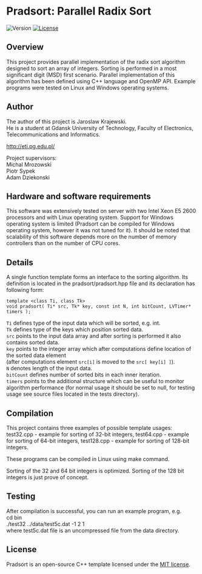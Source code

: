 Pradsort: Parallel Radix Sort
=============================

![Version](https://img.shields.io/badge/version-1.0-green.svg)
[![License](https://img.shields.io/badge/license-MIT-blue.svg)](http://opensource.org/licenses/MIT)

Overview
--------

This project provides parallel implementation of the radix sort algorithm designed to sort an array of integers.
Sorting is performed in a most significant digit (MSD) first scenario.
Parallel implementation of this algorithm has been defined using C++ language and OpenMP API.
Example programs were tested on Linux and Windows operating systems.

Author
------

The author of this project is Jaroslaw Krajewski.   
He is a student at Gdansk University of Technology, Faculty of Electronics, Telecommunications and Informatics.   
   
http://eti.pg.edu.pl/   
   
   
Project supervisors:   
Michal Mrozowski   
Piotr Sypek   
Adam Dziekonski   

Hardware and software requirements
----------------------------------
This software was extensively tested on server with two Intel Xeon E5 2600 processors
and with Linux operating system. Support for Windows operating system is limited
(Pradsort can be compiled for Windows operating system, however it was not tuned for it).
It should be noted that scalability of this software depends more on the number of memory controllers
than on the number of CPU cores.

Details
-------

A single function template forms an interface to the sorting algorithm.
Its definition is located in the pradsort/pradsort.hpp file and its declaration has following form:

```
template <class Ti, class Tk>
void pradsort( Ti* src, Tk* key, const int N, int bitCount, LVTimer* timers );
```

`Ti` defines type of the input data which will be sorted, e.g. int.   
`Tk` defines type of the keys which position sorted data.   
`src` points to the input data array and after sorting is performed it also contains sorted data.   
`key` points to the integer array which after computations define location of the sorted data element   
(after computations element `src[i]` is moved to the `src[ key[i] ]`).   
`N` denotes length of the input data.   
`bitCount` defines number of sorted bits in each inner iteration.   
`timers` points to the additional structure which can be useful to monitor algorithm performance
(for normal usage it should be set to null, for testing usage see source files located in the tests directory).

Compilation
-----------

This project contains three examples of possible template usages:
test32.cpp - example for sorting of 32-bit integers,
test64.cpp - example for sorting of 64-bit integers,
test128.cpp - example for sorting of 128-bit integers.

These programs can be compiled in Linux using make command.

Sorting of the 32 and 64 bit integers is optimized. Sorting of the 128 bit integers is just prove of concept.

Testing
-------

After compilation is successful, you can run an example program, e.g.  
    cd bin  
    ./test32 ../data/test5c.dat -1 2 1  
where test5c.dat file is an uncompressed file from the data directory.  

License
-------

Pradsort is an open-source C++ template licensed under the [MIT license](http://opensource.org/licenses/MIT).

